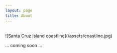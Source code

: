 ```yaml
---
layout: page
title: About
---
```

<br>
![Santa Cruz Island coastline](/assets/coastline.jpg)

... coming soon ...
